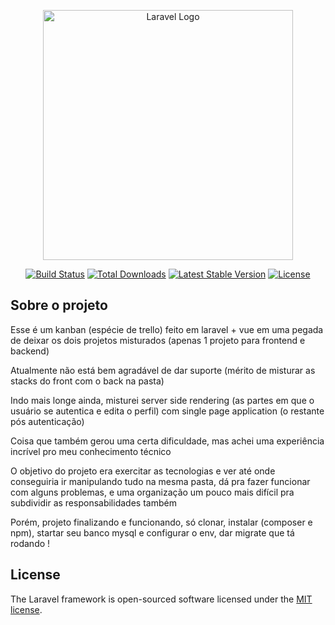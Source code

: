 <p align="center"><a href="https://laravel.com" target="_blank"><img src="https://raw.githubusercontent.com/laravel/art/master/logo-lockup/5%20SVG/2%20CMYK/1%20Full%20Color/laravel-logolockup-cmyk-red.svg" width="400" alt="Laravel Logo"></a></p>

<p align="center">
<a href="https://travis-ci.org/laravel/framework"><img src="https://travis-ci.org/laravel/framework.svg" alt="Build Status"></a>
<a href="https://packagist.org/packages/laravel/framework"><img src="https://img.shields.io/packagist/dt/laravel/framework" alt="Total Downloads"></a>
<a href="https://packagist.org/packages/laravel/framework"><img src="https://img.shields.io/packagist/v/laravel/framework" alt="Latest Stable Version"></a>
<a href="https://packagist.org/packages/laravel/framework"><img src="https://img.shields.io/packagist/l/laravel/framework" alt="License"></a>
</p>

## Sobre o projeto
Esse é um kanban (espécie de trello) feito em laravel + vue em uma pegada de deixar os dois projetos misturados (apenas 1 projeto para frontend e backend)

Atualmente não está bem agradável de dar suporte (mérito de misturar as stacks do front com o back na pasta)

Indo mais longe ainda, misturei server side rendering (as partes em que o usuário se autentica e edita o perfil) com single page application (o restante pós autenticação)

Coisa que também gerou uma certa dificuldade, mas achei uma experiência incrível pro meu conhecimento técnico

O objetivo do projeto era exercitar as tecnologias e ver até onde conseguiria ir manipulando tudo na mesma pasta, dá pra fazer funcionar com alguns problemas, e uma organização um pouco mais difícil pra subdividir as responsabilidades também 


Porém, projeto finalizando e funcionando, só clonar, instalar (composer e npm), startar seu banco mysql e configurar o env, dar migrate que tá rodando !

## License

The Laravel framework is open-sourced software licensed under the [MIT license](https://opensource.org/licenses/MIT).
